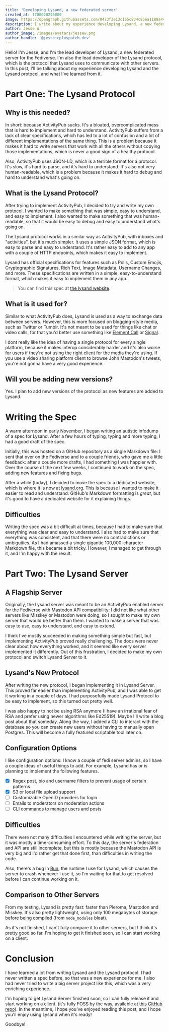 ```yaml
---
title: 'Developing Lysand, a new federated server'
created_at: 1700020246000
image: https://opengraph.githubassets.com/0473f3e13c155c834c85ea1188a44fc1191a12fc96220b0acf1301002b15f462/CPlusPatch/lysand
description: I write about my experience developing Lysand, a new federated server for the Fediverse, and its accompanying protocol
author: Jesse W
author_image: /images/avatars/jessew.png
author_handle: '@jesse:cpluspatch.dev'
---
```


Hello! I'm Jesse, and I'm the lead developer of Lysand, a new federated server for the Fediverse. I'm also the lead developer of the Lysand protocol, which is the protocol that Lysand uses to communicate with other servers. In this post, I'll be talking about my experience developing Lysand and the Lysand protocol, and what I've learned from it.

# Part One: The Lysand Protocol

## Why is this needed?

In short: because ActivityPub sucks. It's a bloated, overcomplicated mess that is hard to implement and hard to understand. ActivityPub suffers from a lack of clear specifications, which has led to a lot of confusion and a lot of different implementations of the same thing. This is a problem because it makes it hard to write servers that work with all the others without copying those implementations, which is never a good sign of a healthy protocol.

Also, ActivityPub uses JSON-LD, which is a terrible format for a protocol. It's slow, it's hard to parse, and it's hard to understand. It's also not very human-readable, which is a problem because it makes it hard to debug and hard to understand what's going on.

## What is the Lysand Protocol?

After trying to implement ActivityPub, I decided to try and write my own protocol. I wanted to make something that was simple, easy to understand, and easy to implement. I also wanted to make something that was human-readable, so that it would be easy to debug and easy to understand what's going on.

The Lysand protocol works in a similar way as ActivityPub, with inboxes and "activities", but it's much simpler. It uses a simple JSON format, which is easy to parse and easy to understand. It's rather easy to add to any app with a couple of HTTP endpoints, which makes it easy to implement.

Lysand has official specifications for features such as Polls, Custom Emojis, Cryptographic Signatures, Rich Text, Image Metadata, Username Changes, and more. These specifications are written in a simple, easy-to-understand format, which makes it easy to implement them in any app.

> You can find this spec at [the lysand website](https://lysand.org).

## What is it used for?

Similar to what ActivityPub does, Lysand is used as a way to exchange data between servers. However, this is more focused on blogging-style media, such as Twitter or Tumblr. It's not meant to be used for things like chat or video calls, for that you'd better use something like [Element Call](https://call.element.io/) or [Signal](https://signal.org/).

I dont really like the idea of having a single protocol for every single platform, because it makes interop considerably harder and it's also worse for users if they're not using the right client for the media they're using. If you use a video sharing platform client to browse John Mastodon's tweets, you're not gonna have a very good experience.

## Will you be adding new versions?

Yes. I plan to add new versions of the protocol as new features are added to Lysand.

# Writing the Spec

A warm afternoon in early November, I began writing an autistic infodump of a spec for Lysand. After a few hours of typing, typing and more typing, I had a good draft of the spec.

Initially, this was hosted on a GitHub repository as a single Markdown file: I sent that over on the Fediverse and to a couple friends, who gave me a little feedback: after a couple more drafts, I had something I was happier with. Over the course of the next few weeks, I continued to work on the spec, adding new features and fixing bugs.

After a while (today), I decided to move the spec to a dedicated website, which is where it is now at [lysand.org](https://lysand.org). This is because I wanted to make it easier to read and understand: GitHub's Markdown formatting is *great*, but it's good to have a dedicated website for it explaining things.

## Difficulties

Writing the spec was a bit difficult at times, because I had to make sure that everything was clear and easy to understand. I also had to make sure that everything was consistent, and that there were no contradictions or ambiguities. As I had amassed a single gigantic 100,000-character Markdown file, this became a bit tricky. However, I managed to get through it, and I'm happy with the result.

# Part Two: The Lysand Server

## A Flagship Server

Originally, the Lysand server was meant to be an ActivityPub enabled server for the Fediverse with Mastodon API compatibility: I did not like what other servers like Misskey or Mastodon were doing, so I sought to make my own server that would be better than them. I wanted to make a server that was easy to use, easy to understand, and easy to extend.

I think I've mostly succeeded in making something simple but fast, but implementing ActivityPub proved really challenging. The docs were never clear about how everything worked, and it seemed like every server implemented it differently. Out of this frustration, I decided to make my own protocol and switch Lysand Server to it.

## Lysand's New Protocol

After writing the new protocol, I began implementing it in Lysand Server. This proved far easier than implementing ActivityPub, and I was able to get it working in a couple of days. I had purposefully made Lysand Protocol to be easy to implement, so this turned out pretty well.

I was also happy to not be using RSA anymore (I have an irrational fear of RSA and prefer using newer algorithms like Ed25519). Maybe I'll write a blog post about that someday. Along the way, I added a CLI to interact with the database so you can create new users without having to manually open Postgres. This will become a fully featured scriptable tool later on.

## Configuration Options

I like configuration options: I know a couple of fedi server admins, so I have a couple ideas of useful things to add. For example, Lysand has or is planning to implement the following features.

- [x] Regex post, bio and username filters to prevent usage of certain patterns
- [x] S3 or local file upload support
- [ ] Customizable OpenID providers for login
- [ ] Emails to moderators on moderation actions
- [ ] CLI commands to manage users and posts

## Difficulties

There were not many difficulties I encountered while writing the server, but it was mostly a time-consuming effort. To this day, the server's federation and API are still incomplete, but this is mostly because the Mastodon API is very big and I'd rather get that done first, than difficulties in writing the code.

Also, there's a bug in [Bun](https://bun.sh), the runtime I use for Lysand, which causes the server to crash whenever I use it, so I'm waiting for that to get resolved before I can continue working on it.

## Comparison to Other Servers

From my testing, Lysand is pretty fast: faster than Pleroma, Mastodon and Misskey. It's also pretty lightweight, using only 100 megabytes of storage before being compiled (from `node_modules` bloat).

As it's not finished, I can't fully compare it to other servers, but I think it's pretty good so far. I'm hoping to get it finished soon, so I can start working on a client.

# Conclusion

I have learned a lot from writing Lysand and the Lysand protocol. I had never written a spec before, so that was a new experience for me. I also had never tried to write a big server project like this, which was a very enriching experience.

I'm hoping to get Lysand Server finished soon, so I can fully release it and start working on a client. (it's fully FOSS by the way, available at [this GitHub repo](https://github.com/lysand-org/lysand)). In the meantime, I hope you've enjoyed reading this post, and I hope you'll enjoy using Lysand when it's ready!

Goodbye!